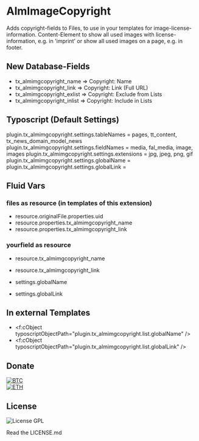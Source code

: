 # AlmImageCopyright
Adds copyright-fields to Files, to use in your templates for image-license-information.
Content-Element to show all used images with license-information, e.g. in 'imprint' or show all used images on a page, e.g. in footer.

## New Database-Fields
- tx_almimgcopyright_name		=> Copyright: Name
- tx_almimgcopyright_link		=> Copyright: Link (Full URL)
- tx_almimgcopyright_exlist		=> Copyright: Exclude from Lists
- tx_almimgcopyright_inlist		=> Copyright: Include in Lists

## Typoscript (Default Settings)
plugin.tx_almimgcopyright.settings.tableNames = pages, tt_content, tx_news_domain_model_news
plugin.tx_almimgcopyright.settings.fieldNames = media, fal_media, image, images
plugin.tx_almimgcopyright.settings.extensions = jpg, jpeg, png, gif
plugin.tx_almimgcopyright.settings.globalName =
plugin.tx_almimgcopyright.settings.globalLink =

## Fluid Vars
### files as resource (in templates of this extension)
- resource.originalFile.properties.uid
- resource.properties.tx_almimgcopyright_name
- resource.properties.tx_almimgcopyright_link

### yourfield as resource
- resource.tx_almimgcopyright_name
- resource.tx_almimgcopyright_link

- settings.globalName
- settings.globalLink

## In external Templates
- <f:cObject typoscriptObjectPath="plugin.tx_almimgcopyright.list.globalName" />
- <f:cObject typoscriptObjectPath="plugin.tx_almimgcopyright.list.globalLink" />

## Donate
[![BTC](https://img.shields.io/badge/BTC-1FNovwksVXZFs76kxehHpvf4aLTwbe7i8G-informational)](https://www.blockchain.com/btc/address/1FNovwksVXZFs76kxehHpvf4aLTwbe7i8G)  
[![ETH](https://img.shields.io/badge/ETH-0xec21087F42442573573c361762E021691992ccC4-informational)](https://etherscan.io/address/0xec21087F42442573573c361762E021691992ccC4)

## License
![License GPL](https://img.shields.io/badge/License-GPL-blue?style=flat-square)

Read the LICENSE.md